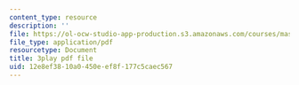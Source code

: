 ```yaml
---
content_type: resource
description: ''
file: https://ol-ocw-studio-app-production.s3.amazonaws.com/courses/mas-s62-cryptocurrency-engineering-and-design-spring-2018/12e8ef3810a0450eef8f177c5caec567_P6AX8KdXAts.pdf
file_type: application/pdf
resourcetype: Document
title: 3play pdf file
uid: 12e8ef38-10a0-450e-ef8f-177c5caec567
---
```

